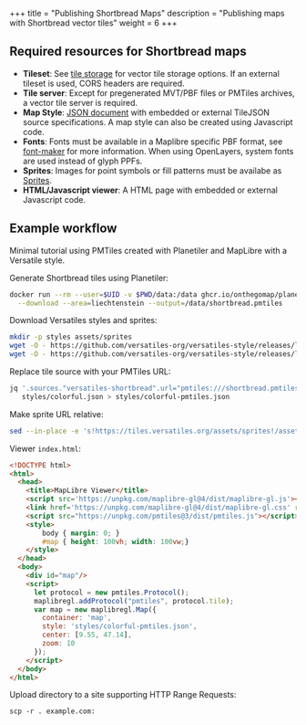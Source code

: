 +++
title = "Publishing Shortbread Maps"
description = "Publishing maps with Shortbread vector tiles"
weight = 6
+++

## Required resources for Shortbread maps

* **Tileset**: See [tile storage](/make-vectortiles/#tile-storage) for vector tile storage options. If an external tileset is used, CORS headers are required.
* **Tile server**: Except for pregenerated MVT/PBF files or PMTiles archives, a vector tile server is required.
* **Map Style**: [JSON document](https://maplibre.org/maplibre-style-spec/) with embedded or external TileJSON source specifications. A map style can also be created using Javascript code.
* **Fonts**: Fonts must be available in a Maplibre specific PBF format, see [font-maker](https://github.com/maplibre/font-maker) for more information. When using OpenLayers, system fonts are used instead of glyph PPFs.
* **Sprites**: Images for point symbols or fill patterns must be availabe as [Sprites](https://maplibre.org/maplibre-style-spec/sprite/).
* **HTML/Javascript viewer**: A HTML page with embedded or external Javascript code.


## Example workflow

Minimal tutorial using PMTiles created with Planetiler and MapLibre with a Versatile style.

Generate Shortbread tiles using Planetiler:
```bash
docker run --rm --user=$UID -v $PWD/data:/data ghcr.io/onthegomap/planetiler shortbread.yml \
  --download --area=liechtenstein --output=/data/shortbread.pmtiles
```
Download Versatiles styles and sprites:
```bash
mkdir -p styles assets/sprites
wget -O - https://github.com/versatiles-org/versatiles-style/releases/latest/download/styles.tar.gz | tar xz -C styles
wget -O - https://github.com/versatiles-org/versatiles-style/releases/latest/download/sprites.tar.gz | tar xz -C assets/sprites
```
Replace tile source with your PMTiles URL:
```bash
jq '.sources."versatiles-shortbread".url="pmtiles:///shortbread.pmtiles" | del(.sources."versatiles-shortbread".tiles)' \
   styles/colorful.json > styles/colorful-pmtiles.json
```
Make sprite URL relative:
```bash
sed --in-place -e 's!https://tiles.versatiles.org/assets/sprites!/assets/sprites!g' styles/*.json
```

Viewer `index.html`:

```html
<!DOCTYPE html>
<html>
  <head>
    <title>MapLibre Viewer</title>
    <script src='https://unpkg.com/maplibre-gl@4/dist/maplibre-gl.js'></script>
    <link href='https://unpkg.com/maplibre-gl@4/dist/maplibre-gl.css' rel='stylesheet' />
    <script src="https://unpkg.com/pmtiles@3/dist/pmtiles.js"></script>
    <style>
        body { margin: 0; }
        #map { height: 100vh; width: 100vw;}
    </style>
  </head>
  <body>
    <div id="map"/>
    <script>
      let protocol = new pmtiles.Protocol();
      maplibregl.addProtocol("pmtiles", protocol.tile);
      var map = new maplibregl.Map({
        container: 'map',
        style: 'styles/colorful-pmtiles.json',
        center: [9.55, 47.14],
        zoom: 10
      });
    </script>
  </body>
</html>
```

Upload directory to a site supporting HTTP Range Requests:

```
scp -r . example.com:
```

